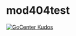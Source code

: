# mod404test

[![GoCenter Kudos](https://gocenter-test.jfrog.team/api/v1/badge/github.com%2Fjfrog-solutiontest%2Fmod404test)](https://gocenter-test.jfrog.team/github.com%2Fjfrog-solutiontest%2Fmod404test/info)
